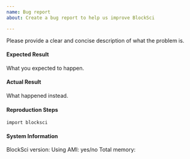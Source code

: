 ```yaml
---
name: Bug report
about: Create a bug report to help us improve BlockSci

---
```


Please provide a clear and concise description of what the problem is.

#### Expected Result
What you expected to happen.

#### Actual Result
What happened instead.

#### Reproduction Steps
```
import blocksci
```

#### System Information
BlockSci version: 
Using AMI: yes/no
Total memory:
